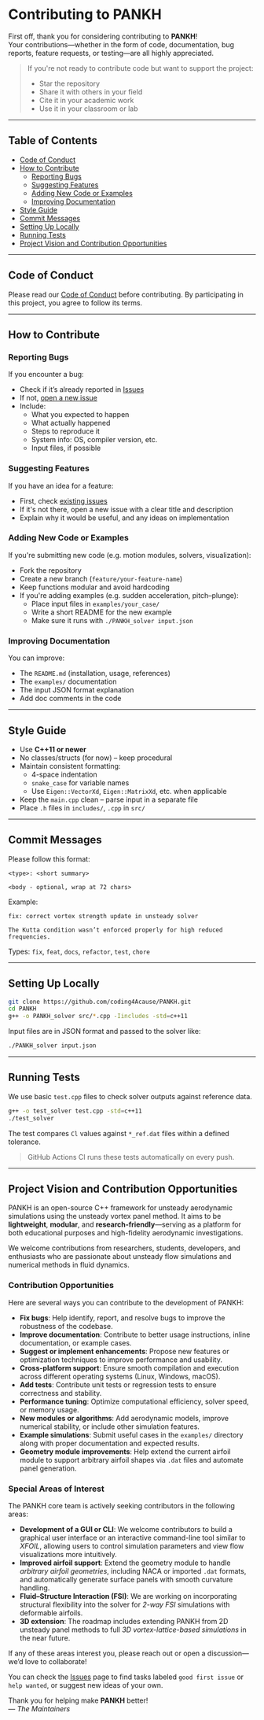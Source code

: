 # Contributing to PANKH

First off, thank you for considering contributing to **PANKH**!   
Your contributions—whether in the form of code, documentation, bug reports, feature requests, or testing—are all highly appreciated.

>  If you're not ready to contribute code but want to support the project:
> -  Star the repository  
> -  Share it with others in your field  
> -  Cite it in your academic work  
> -  Use it in your classroom or lab  

---

## Table of Contents

- [Code of Conduct](#code-of-conduct)  
- [How to Contribute](#how-to-contribute)  
  - [Reporting Bugs](#reporting-bugs)  
  - [Suggesting Features](#suggesting-features)  
  - [Adding New Code or Examples](#adding-new-code-or-examples)  
  - [Improving Documentation](#improving-documentation)  
- [Style Guide](#style-guide)  
- [Commit Messages](#commit-messages)  
- [Setting Up Locally](#setting-up-locally)  
- [Running Tests](#running-tests)  
- [Project Vision and Contribution Opportunities](#project-vision-and-contribution-opportunities)



---

## Code of Conduct

Please read our [Code of Conduct](https://github.com/coding4Acause/PANKH/blob/main/Code_of_Conduct.md) before contributing. By participating in this project, you agree to follow its terms.

---

## How to Contribute

### Reporting Bugs

If you encounter a bug:

- Check if it’s already reported in [Issues](https://github.com/coding4Acause/PANKH/issues)
- If not, [open a new issue](https://github.com/coding4Acause/PANKH/issues/new)
- Include:
  - What you expected to happen
  - What actually happened
  - Steps to reproduce it
  - System info: OS, compiler version, etc.
  - Input files, if possible

### Suggesting Features

If you have an idea for a feature:

- First, check [existing issues](https://github.com/coding4Acause/PANKH/issues)
- If it's not there, open a new issue with a clear title and description
- Explain why it would be useful, and any ideas on implementation


### Adding New Code or Examples

If you're submitting new code (e.g. motion modules, solvers, visualization):

- Fork the repository
- Create a new branch (`feature/your-feature-name`)
- Keep functions modular and avoid hardcoding
- If you're adding examples (e.g. sudden acceleration, pitch–plunge):
  - Place input files in `examples/your_case/`
  - Write a short README for the new example
  - Make sure it runs with `./PANKH_solver input.json`

### Improving Documentation

You can improve:

- The `README.md` (installation, usage, references)
- The `examples/` documentation
- The input JSON format explanation
- Add doc comments in the code

---

## Style Guide

- Use **C++11 or newer**
- No classes/structs (for now) – keep procedural
- Maintain consistent formatting:
  - 4-space indentation
  - `snake_case` for variable names
  - Use `Eigen::VectorXd`, `Eigen::MatrixXd`, etc. when applicable
- Keep the `main.cpp` clean – parse input in a separate file
- Place `.h` files in `includes/`, `.cpp` in `src/`

---

## Commit Messages

Please follow this format:

```
<type>: <short summary>

<body - optional, wrap at 72 chars>
```

Example:

```
fix: correct vortex strength update in unsteady solver

The Kutta condition wasn’t enforced properly for high reduced frequencies.
```

Types: `fix`, `feat`, `docs`, `refactor`, `test`, `chore`

---

## Setting Up Locally

```bash
git clone https://github.com/coding4Acause/PANKH.git
cd PANKH
g++ -o PANKH_solver src/*.cpp -Iincludes -std=c++11
```

Input files are in JSON format and passed to the solver like:

```bash
./PANKH_solver input.json
```

---

## Running Tests

We use basic `test.cpp` files to check solver outputs against reference data.

```bash
g++ -o test_solver test.cpp -std=c++11
./test_solver
```

The test compares `Cl` values against `*_ref.dat` files within a defined tolerance.

> GitHub Actions CI runs these tests automatically on every push.

---

## Project Vision and Contribution Opportunities

PANKH is an open-source C++ framework for unsteady aerodynamic simulations using the unsteady vortex panel method. It aims to be **lightweight**, **modular**, and **research-friendly**—serving as a platform for both educational purposes and high-fidelity aerodynamic investigations.

We welcome contributions from researchers, students, developers, and enthusiasts who are passionate about unsteady flow simulations and numerical methods in fluid dynamics.

###  Contribution Opportunities

Here are several ways you can contribute to the development of PANKH:

- **Fix bugs**: Help identify, report, and resolve bugs to improve the robustness of the codebase.
- **Improve documentation**: Contribute to better usage instructions, inline documentation, or example cases.
- **Suggest or implement enhancements**: Propose new features or optimization techniques to improve performance and usability.
- **Cross-platform support**: Ensure smooth compilation and execution across different operating systems (Linux, Windows, macOS).
- **Add tests**: Contribute unit tests or regression tests to ensure correctness and stability.
- **Performance tuning**: Optimize computational efficiency, solver speed, or memory usage.
- **New modules or algorithms**: Add aerodynamic models, improve numerical stability, or include other simulation features.
-  **Example simulations**: Submit useful cases in the `examples/` directory along with proper documentation and expected results.
- **Geometry module improvements**: Help extend the current airfoil module to support arbitrary airfoil shapes via `.dat` files and automate panel generation.

### Special Areas of Interest

The PANKH core team is actively seeking contributors in the following areas:

- **Development of a GUI or CLI**: We welcome contributors to build a graphical user interface or an interactive command-line tool similar to *XFOIL*, allowing users to control simulation parameters and view flow visualizations more intuitively.
- **Improved airfoil support**: Extend the geometry module to handle *arbitrary airfoil geometries*, including NACA or imported `.dat` formats, and automatically generate surface panels with smooth curvature handling.
- **Fluid–Structure Interaction (FSI)**: We are working on incorporating structural flexibility into the solver for *2-way FSI* simulations with deformable airfoils.
- **3D extension**: The roadmap includes extending PANKH from 2D unsteady panel methods to full *3D vortex-lattice-based simulations* in the near future.

If any of these areas interest you, please reach out or open a discussion—we’d love to collaborate!

You can check the [Issues](https://github.com/your_username/PANKH/issues) page to find tasks labeled `good first issue` or `help wanted`, or suggest new ideas of your own.

Thank you for helping make **PANKH** better!  
— *The Maintainers*
